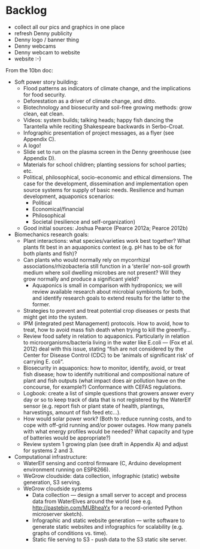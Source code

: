 Backlog
===

- collect all our pics and graphics in one place
- refresh Denny publicity
- Denny logo / banner thing
- Denny webcams
- Denny webcam to website
- website :-)

From the 10bn doc:
- Soft power story building:
  - Flood patterns as indicators of climate change, and the implications for
    food security.
  - Deforestation as a driver of climate change, and ditto.
  - Biotechnology and biosecurity and soil-free growing methods: grow clean,
    eat clean.
  - Videos: system builds; talking heads; happy fish dancing the Tarantella
    while reciting Shakespeare backwards in Serbo-Croat.
  - Infographic presentation of project messages, as a flyer (see Appendix C).
  - A logo!
  - Slide set to run on the plasma screen in the Denny greenhouse (see
    Appendix D).
  - Materials for school children; planting sessions for school parties; etc.
  - Political, philosophical, socio-economic and ethical dimensions. The case
    for the development, dissemination and implementation open source systems
    for supply of basic needs. Resilience and human development, aquaponics
    scenarios:
    - Political
    - Economical/financial
    - Philosophical  
    - Societal (resilience and self-organization)
  - Good initial sources: Joshua Pearce (Pearce 2012a; Pearce 2012b)
- Biomechanics research goals:
  - Plant interactions: what species/varieties work best together? What plants
    fit best in an aquaponics context (e.g. pH has to be ok for both plants
    and fish)?
  - Can plants who would normally rely on mycorrhizal
    associations/rhizobacteria still function in a ‘sterile’ non-soil growth
    medium where soil dwelling microbes are not present? Will they grow
    normally and produce a significant yield?
    - Aquaponics is small in comparison with hydroponics; we will review
      available research about microbial symbionts for both, and identify
      research goals to extend results for the latter to the former.
  - Strategies to prevent and treat potential crop diseases or pests that
    might get into the system.
  - IPM (integrated pest Management) protocols. How to avoid, how to treat,
    how to avoid mass fish death when trying to kill the greenfly…
  - Review food safety in relation to aquaponics. Particularly in relation to
    microorganisms/bacteria living in the water like E.coli — (Fox et al.
    2012) deal with this issue, stating “fish are not considered by the Center
    for Disease Control (CDC) to be ‘animals of significant risk’ of carrying
    E. coli“.
  - Biosecurity in aquaponics: how to monitor, identify, avoid, or treat fish
    disease; how to identify nutritional and compositional nature of plant and
    fish outputs (what impact does air pollution have on the concourse, for
    example?) Conformance with CEFAS regulations.
  - Logbook: create a list of simple questions that growers answer every day
    or so to keep track of data that is not registered by the WaterElf sensor
    (e.g. report fish or plant state of health, plantings, harvestings, amount
    of fish feed etc…).
  - How would solar power work? (Both to reduce running costs, and to cope
    with off-grid running and/or power outages. How many panels with what
    energy profiles would be needed? What capacity and type of batteries would
    be appropriate?)
  - Review system 1 growing plan (see draft in Appendix A) and adjust for
    systems 2 and 3.
- Computational infrastructure:
  - WaterElf sensing and control firmware (C, Arduino development environment
    running on ESP8266).
  - WeGrow cloudside: data collection, infographic (static) website
    generation, S3 serving.
  - WeGrow cloudside systems
    - Data collection — design a small server to accept and process data from
      WaterElves around the world (see e.g. http://pastebin.com/MUBheaYx for a
      record-oriented Python microserver sketch).
    - Infographic and static website generation — write software to generate
      static websites and infographics for scalability (e.g. graphs of
      conditions vs. time).
    - Static file serving to S3 - push data to the S3 static site server.

